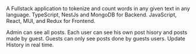A Fullstack application to tokenize and count words in any given text in any language. TypeScript, NestJs and MongoDB for Backend. JavaScript, React, MUI, and Redux for Frontend.

Admin can see all posts.
Each user can see his own post hisory and posts made by guest.
Guests can only see posts done by guests users.
Update History in real time.

